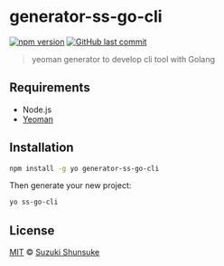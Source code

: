 # generator-ss-go-cli

[![npm version](https://badge.fury.io/js/generator-ss-go-cli.svg)](https://badge.fury.io/js/generator-ss-go-cli)
[![GitHub last commit](https://img.shields.io/github/last-commit/suzuki-shunsuke/generator-ss-go-cli.svg)](https://github.com/suzuki-shunsuke/generator-ss-go-cli)

> yeoman generator to develop cli tool with Golang

## Requirements

* Node.js
* [Yeoman](http://yeoman.io)

## Installation

```bash
npm install -g yo generator-ss-go-cli
```

Then generate your new project:

```bash
yo ss-go-cli
```

## License

[MIT](LICENSE) © [Suzuki Shunsuke](https://github.com/suzuki-shunsuke)
